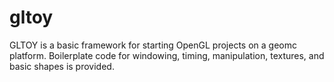 gltoy
=====

GLTOY is a basic framework for starting OpenGL projects on a geomc platform. Boilerplate code for
windowing, timing, manipulation, textures, and basic shapes is provided.
